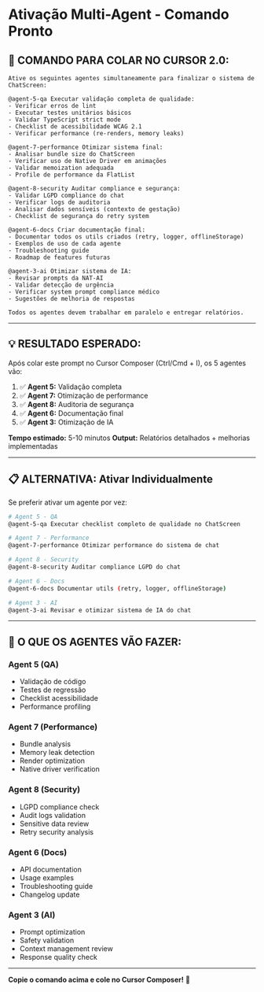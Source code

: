 # Ativação Multi-Agent - Comando Pronto

## 🚀 **COMANDO PARA COLAR NO CURSOR 2.0:**

```
Ative os seguintes agentes simultaneamente para finalizar o sistema de ChatScreen:

@agent-5-qa Executar validação completa de qualidade:
- Verificar erros de lint
- Executar testes unitários básicos
- Validar TypeScript strict mode
- Checklist de acessibilidade WCAG 2.1
- Verificar performance (re-renders, memory leaks)

@agent-7-performance Otimizar sistema final:
- Analisar bundle size do ChatScreen
- Verificar uso de Native Driver em animações
- Validar memoization adequada
- Profile de performance da FlatList

@agent-8-security Auditar compliance e segurança:
- Validar LGPD compliance do chat
- Verificar logs de auditoria
- Analisar dados sensíveis (contexto de gestação)
- Checklist de segurança do retry system

@agent-6-docs Criar documentação final:
- Documentar todos os utils criados (retry, logger, offlineStorage)
- Exemplos de uso de cada agente
- Troubleshooting guide
- Roadmap de features futuras

@agent-3-ai Otimizar sistema de IA:
- Revisar prompts da NAT-AI
- Validar detecção de urgência
- Verificar system prompt compliance médico
- Sugestões de melhoria de respostas

Todos os agentes devem trabalhar em paralelo e entregar relatórios.
```

---

## 💡 **RESULTADO ESPERADO:**

Após colar este prompt no Cursor Composer (Ctrl/Cmd + I), os 5 agentes vão:

1. ✅ **Agent 5:** Validação completa
2. ✅ **Agent 7:** Otimização de performance
3. ✅ **Agent 8:** Auditoria de segurança
4. ✅ **Agent 6:** Documentação final
5. ✅ **Agent 3:** Otimização de IA

**Tempo estimado:** 5-10 minutos
**Output:** Relatórios detalhados + melhorias implementadas

---

## 📋 **ALTERNATIVA: Ativar Individualmente**

Se preferir ativar um agente por vez:

```bash
# Agent 5 - QA
@agent-5-qa Executar checklist completo de qualidade no ChatScreen

# Agent 7 - Performance
@agent-7-performance Otimizar performance do sistema de chat

# Agent 8 - Security
@agent-8-security Auditar compliance LGPD do chat

# Agent 6 - Docs
@agent-6-docs Documentar utils (retry, logger, offlineStorage)

# Agent 3 - AI
@agent-3-ai Revisar e otimizar sistema de IA do chat
```

---

## 🎯 **O QUE OS AGENTES VÃO FAZER:**

### **Agent 5 (QA)**
- Validação de código
- Testes de regressão
- Checklist acessibilidade
- Performance profiling

### **Agent 7 (Performance)**
- Bundle analysis
- Memory leak detection
- Render optimization
- Native driver verification

### **Agent 8 (Security)**
- LGPD compliance check
- Audit logs validation
- Sensitive data review
- Retry security analysis

### **Agent 6 (Docs)**
- API documentation
- Usage examples
- Troubleshooting guide
- Changelog update

### **Agent 3 (AI)**
- Prompt optimization
- Safety validation
- Context management review
- Response quality check

---

**Copie o comando acima e cole no Cursor Composer!** 🚀
